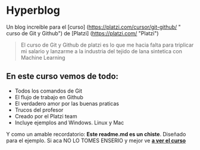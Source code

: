 # Hyperblog
Un blog increible para el [curso] (https://platzi.com/cursor/git-github/ " curso de Git y Github") de [Platzi] (https://platzi.com/ "Platzi")
>El curso de Git y Github de platzi es lo que me hacia falta para triplicar mi salario y lanzarme a la industria del tejido de lana sintetica con Machine Learning


## En este curso vemos de todo:
* Todos los comandos de Git
* El flujo de trabajo en Github
* El verdadero amor por las buenas praticas
* Trucos del profesor
* Creado por el Platzi team
* Incluye ejemplos and Windows. Linux y Mac


Y como un amable recordatorio: **Este readme.md es un chiste**. Diseñado para el ejemplo. Si aca NO LO TOMES ENSERIO y mejor ve [**a ver el curso**](https://platzi.com/cursos/git-github/ "a ver el curso")